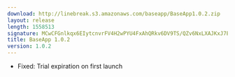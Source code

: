 ```yaml
---
download: http://linebreak.s3.amazonaws.com/baseapp/BaseApp1.0.2.zip
layout: release
length: 1558513
signature: MCwCFGnlkqx6EIytcnvrFV4H2wPYU4FxAhQRkv6DV9TS/QZv6NxLXAJKxJ7EXg==
title: BaseApp 1.0.2
version: 1.0.2
---
```


- Fixed: Trial expiration on first launch
